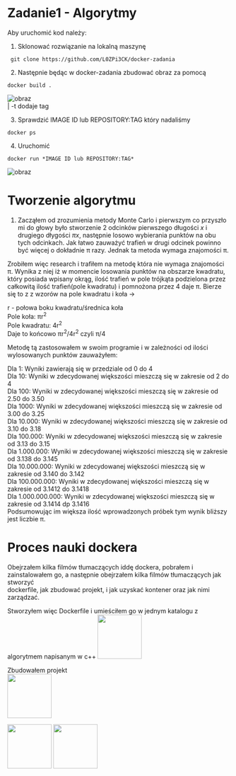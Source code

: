 # Zadanie1 - Algorytmy

Aby uruchomić kod należy:

1. Sklonować rozwiązanie na lokalną maszynę

```console
 git clone https://github.com/L0ZPi3CK/docker-zadania
```

2. Następnie będąc w docker-zadania zbudować obraz za pomocą
```console
docker build .
```
![obraz](https://user-images.githubusercontent.com/84734341/179549627-264809bd-0e2a-41ee-9be9-f8075ec1e381.png)  
| -t dodaje tag

3. Sprawdzić IMAGE ID lub REPOSITORY:TAG który nadaliśmy
```console
docker ps
``` 

4. Uruchomić 
``` console
docker run *IMAGE ID lub REPOSITORY:TAG*
```
![obraz](https://user-images.githubusercontent.com/84734341/179549467-75a24a2f-ec14-42d7-9894-57b4616e817b.png)


# Tworzenie algorytmu

1. Zacząłem od zrozumienia metody Monte Carlo i pierwszym co przyszło mi do głowy było stworzenie 2 odcinków
pierwszego długości *x* i drugiego dłygości *πx*, następnie losowo wybierania punktów na obu tych odcinkach.
Jak łatwo zauważyć trafień w drugi odcinek powinno być więcej o dokładnie π razy. Jednak ta metoda wymaga znajomości π.

Zrobiłem więc research i trafiłem na metodę która nie wymaga znajomości π. Wynika z niej iż w momencie losowania punktów
na obszarze kwadratu, który posiada wpisany okrąg, ilość trafień w pole trójkąta podzielona przez całkowitą ilość trafień(pole kwadratu)
i pomnożona przez 4 daje π. Bierze się to z z wzorów na pole kwadratu i koła ->  
  
r - połowa boku kwadratu/średnica koła  
Pole koła: πr<sup>2</sup> &nbsp;  
Pole kwadratu: 4r<sup>2</sup> &nbsp;  
Daje to końcowo πr<sup>2</sup>/4r<sup>2</sup> czyli π/4
  
Metodę tą zastosowałem w swoim programie i w zależności od ilości wylosowanych punktów zauważyłem:  
 
Dla 1: Wyniki zawierają się w przedziale od 0 do 4    
Dla 10: Wyniki w zdecydowanej większości mieszczą się w zakresie od 2 do 4    
Dla 100: Wyniki w zdecydowanej większości mieszczą się w zakresie od 2.50 do 3.50    
Dla 1000: Wyniki w zdecydowanej większości mieszczą się w zakresie od 3.00 do 3.25  
Dla 10.000: Wyniki w zdecydowanej większości mieszczą się w zakresie od 3.10 do 3.18  
Dla 100.000: Wyniki w zdecydowanej większości mieszczą się w zakresie od 3.13 do 3.15  
Dla 1.000.000: Wyniki w zdecydowanej większości mieszczą się w zakresie od 3.138 do 3.145  
Dla 10.000.000: Wyniki w zdecydowanej większości mieszczą się w zakresie od 3.140 do 3.142  
Dla 100.000.000: Wyniki w zdecydowanej większości mieszczą się w zakresie od 3.1412 do 3.1418  
Dla 1.000.000.000: Wyniki w zdecydowanej większości mieszczą się w zakresie od 3.1414 dp 3.1416  
Podsumowując im większa ilość wprowadzonych próbek tym wynik bliższy jest liczbie π.  

# Proces nauki dockera
Obejrzałem kilka filmów tłumaczących iddę dockera, pobrałem i zainstalowałem go, a następnie obejrzałem kilka filmów tłumaczących jak stworzyć   
dockerfile, jak zbudować projekt, i jak uzyskać kontener oraz jak nimi zarządzać. 

Stworzyłem więc Dockerfile i umieściłem go w jednym katalogu z algorytmem napisanym w c++
<img src="https://user-images.githubusercontent.com/84734341/179731013-9da62e52-21ec-4d4f-aea6-1a4f0daead59.JPG" width="100" height="100">

Zbudowałem projekt  
<img src="https://user-images.githubusercontent.com/84734341/179731516-ed1bc793-2342-4ba8-9063-909b1630cdb6.JPG" width="100" height="100">

<img src="https://user-images.githubusercontent.com/84734341/179731545-f5bc4ea6-a18a-4e34-8a4b-931abbf8795f.JPG" width="100" height="100">

<img src="https://user-images.githubusercontent.com/84734341/179731562-9e328f6e-51be-4fdc-a5ac-d3e074442648.JPG" width="100" height="100">

